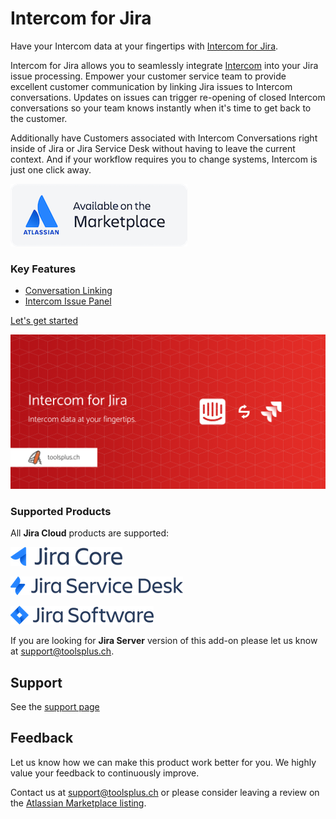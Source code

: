 # Intercom for Jira

Have your Intercom data at your fingertips with [Intercom for Jira](https://marketplace.atlassian.com/plugins/io.toolsplus.atlassian.connect.jira.intercom/cloud/overview).

Intercom for Jira allows you to seamlessly integrate [Intercom](https://www.intercom.com/)
into your Jira issue processing. Empower your customer service team to provide 
excellent customer communication by linking Jira issues to Intercom conversations.
Updates on issues can trigger re-opening of closed Intercom conversations so your 
team knows instantly when it's time to get back to the customer.

Additionally have Customers associated with Intercom Conversations right inside 
of Jira or Jira Service Desk without having to leave the current context. And if 
your workflow requires you to change systems, Intercom is just one click away.

[![Atlassian Marketplace](/assets/addons/VendorBadge.png)](https://marketplace.atlassian.com/plugins/io.toolsplus.atlassian.connect.jira.intercom/cloud/overview)

### Key Features

* [Conversation Linking](ConversationLinking.md)
* [Intercom Issue Panel](IntercomIssuePanel.md)

[Let's get started](GettingStarted.md)

![Banner](/assets/addons/intercom/Banner.jpeg) 
 
### Supported Products

All **Jira Cloud** products are supported:

![Jira Core](/assets/atlassian/products/JiraCore.png)

![Jira Service Desk](/assets/atlassian/products/JiraServiceDesk.png)
 
![Jira Software](/assets/atlassian/products/JiraSoftware.png)

If you are looking for **Jira Server** version of this add-on please let us know 
at [support@toolsplus.ch](mailto:support@toolsplus.ch).


## Support

See the [support page](/pages/support.md)

## Feedback

Let us know how we can make this product work better for you. We highly value 
your feedback to continuously improve.

Contact us at [support@toolsplus.ch](mailto:support@toolsplus.ch) or please 
consider leaving a review on the [Atlassian Marketplace listing](https://marketplace.atlassian.com/plugins/io.toolsplus.atlassian.connect.jira.intercom/cloud/reviews).

